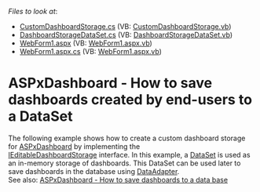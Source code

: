 <!-- default file list -->
*Files to look at*:

* [CustomDashboardStorage.cs](./CS/CustomDashboardStorage.cs) (VB: [CustomDashboardStorage.vb](./VB/CustomDashboardStorage.vb))
* [DashboardStorageDataSet.cs](./CS/DashboardStorageDataSet.cs) (VB: [DashboardStorageDataSet.vb](./VB/DashboardStorageDataSet.vb))
* [WebForm1.aspx](./CS/WebForm1.aspx) (VB: [WebForm1.aspx.vb](./VB/WebForm1.aspx.vb))
* [WebForm1.aspx.cs](./CS/WebForm1.aspx.cs) (VB: [WebForm1.aspx.vb](./VB/WebForm1.aspx.vb))
<!-- default file list end -->
# ASPxDashboard - How to save dashboards created by end-users to a DataSet


<p>The following example shows how to create a custom dashboard storage for <a href="https://documentation.devexpress.com/#Dashboard/clsDevExpressDashboardWebASPxDashboardtopic">ASPxDashboard</a> by implementing the <a href="https://documentation.devexpress.com/#Dashboard/clsDevExpressDashboardWebIEditableDashboardStoragetopic">IEditableDashboardStorage</a> interface. In this example, a <a href="https://msdn.microsoft.com/en-us/library/system.data.dataset(v=vs.110).aspx">DataSet</a> is used as an in-memory storage of dashboards. This DataSet can be used later to save dashboards in the database using <a href="https://msdn.microsoft.com/en-us/library/system.data.common.dataadapter(v=vs.110).aspx">DataAdapter</a>.<br>See also: <a href="https://www.devexpress.com/Support/Center/Example/Details/T386418">ASPxDashboard - How to save dashboards to a data base</a></p>

<br/>


